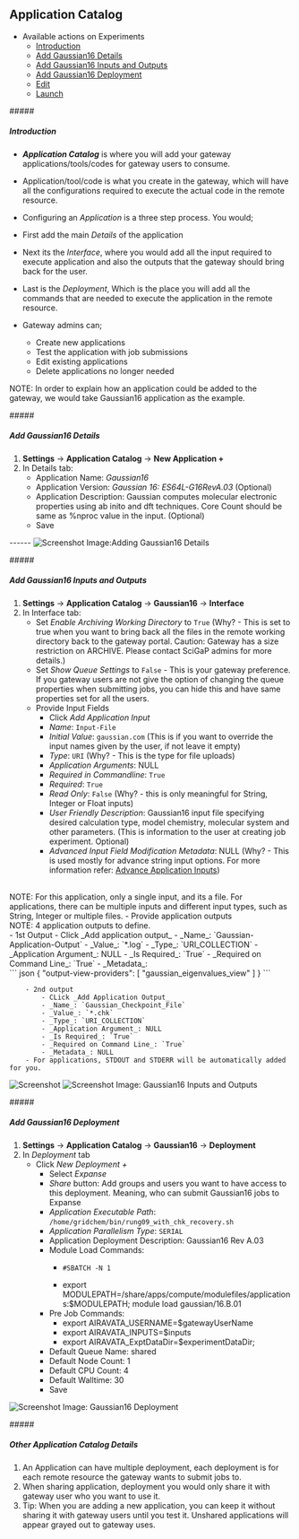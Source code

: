 ## Application Catalog

- Available actions on Experiments
    - <a href= "#Gaussiangen">Introduction</a></br> 
    - <a href= "#Gaussianapplication">Add Gaussian16 Details</a></br> 
    - <a href= "#gau16interface">Add Gaussian16 Inputs and Outputs</a></br>
    - <a href= "#gau16dep">Add Gaussian16 Deployment</a></br>
    - <a href= "#edit">Edit</a></br>
    - <a href= "#launch">Launch</a></br>
    
#####<h5 id="Gaussiangen">Introduction</h5>
- _**Application Catalog**_ is where you will add your gateway applications/tools/codes for gateway users to consume.
- Application/tool/code is what you create in the gateway, which will have all the configurations required to execute the actual code in the  remote resource.
- Configuring an _Application_ is a three step process. You would;
 - First add the main _Details_ of the application
 - Next its the _Interface_, where you would add all the input required to execute application and also the outputs that the gateway should bring back for the user.
 - Last is the _Deployment_, Which is the place you will add all the commands that are needed to execute the application in the remote resource.

- Gateway admins can;
    - Create new applications
    - Test the application with job submissions
    - Edit existing applications
    - Delete applications no longer needed
    
NOTE: In order to explain how an application could be added to the gateway, we would take Gaussian16 application as the example. 

#####<h5 id="Gaussianapplication">Add Gaussian16 Details</h5>

1. **Settings** &rarr; **Application Catalog** &rarr; **New Application +**
2. In Details tab:
    - Application Name: _Gaussian16_
    - Application Version: _Gaussian 16:  ES64L-G16RevA.03_ (Optional)
    - Application Description: Gaussian computes molecular electronic properties using ab inito and dft techniques. Core Count  should be same as %nproc value in the input. (Optional)
    - Save

<ADD>------
![Screenshot](../img/gau16-app-detail-tab.png)
Image:Adding Gaussian16 Details

#####<h5 id="gau16interface">Add Gaussian16 Inputs and Outputs</h5>
1. **Settings** &rarr; **Application Catalog** &rarr; **Gaussian16** &rarr; **Interface**
2. In Interface tab:
    - Set _Enable Archiving Working Directory_ to `True` (Why? - This is set to true when you want to bring back all the files in the remote working directory back to the gateway portal. Caution: Gateway has a size restriction on ARCHIVE. Please contact SciGaP admins for more details.)
    - Set _Show Queue Settings_ to `False` - This is your gateway preference. If you gateway users are not give the option of changing the queue properties when submitting jobs, you can hide this and have same properties set for all the users.
    - Provide Input Fields
        - Click _Add Application Input_
        - _Name_: `Input-File`
        - _Initial Value_: `gaussian.com` (This is if you want to override the input names given by the user, if not leave it empty)
        - _Type_: `URI` (Why? - This is the type for file uploads)
        - _Application Arguments_: NULL
        - _Required in Commandline_: `True`
        - _Required_: `True`
        - _Read Only_: `False` (Why? - this is only meaningful for String, Integer or Float inputs)
        - _User Friendly Description_: Gaussian16 input file specifying desired calculation type, model chemistry, molecular system and other parameters. (This is information to the user at creating job experiment. Optional)
        - _Advanced Input Field Modification Metadata_: NULL (Why? - This is used mostly for advance string input options. For more information refer: <a href="/user-documentation/advance-inputs" target="_blank">Advance Application Inputs</a>)
<br>
NOTE: For this application, only a single input, and its a file. For applications, there can be multiple inputs and different input types, such as String, Integer or multiple files.
    - Provide application outputs</br>
    NOTE: 4 application outputs to define. </br>
        - 1st Output
            - Click _Add application output_
            - _Name_: `Gaussian-Application-Output`
            - _Value_: `*.log`
            - _Type_: `URI_COLLECTION`
            - _Application Argument_: NULL
            - _Is Required_: `True`
            - _Required on Command Line_: `True`
            - _Metadata_: 
            <div>
            ```
            json
            {
                "output-view-providers": [
                    "gaussian_eigenvalues_view"
                ]
            }
            ```
            </div>

        - 2nd output
            - CLick _Add Application Output_
            - _Name_: `Gaussian_Checkpoint_File`
            - _Value_: `*.chk`
            - _Type_: `URI_COLLECTION`
            - _Application Argument_: NULL
            - _Is Required_: `True`
            - _Required on Command Line_: `True`
            - _Metadata_: NULL
        - For applications, STDOUT and STDERR will be automatically added for you.
![Screenshot](../img/gau-app-inputoutput1.png)
![Screenshot](../img/gau-app-inputoutput2.png)
Image: Gaussian16 Inputs and Outputs

#####<h5 id="gau16dep">Add Gaussian16 Deployment</h5>
1. **Settings** &rarr; **Application Catalog** &rarr; **Gaussian16** &rarr; **Deployment**
2. In _Deployment_ tab
    - Click _New Deployment +_
        - Select _Expanse_
        - _Share_ button: Add groups and users you want to have access to this deployment. Meaning, who can submit Gaussian16 jobs to Expanse
        - _Application Executable Path_: `/home/gridchem/bin/rung09_with_chk_recovery.sh`
        - _Application Parallelism Type_: `SERIAL`
        - Application Deployment Description: Gaussian16 Rev A.03
        - Module Load Commands: 
            - <pre><code>#SBATCH -N 1</code></pre>
            - export MODULEPATH=/share/apps/compute/modulefiles/applications:$MODULEPATH; module load gaussian/16.B.01
        - Pre Job Commands:
            - export AIRAVATA_USERNAME=$gatewayUserName
            - export AIRAVATA_INPUTS=$inputs
            - export AIRAVATA_ExptDataDir=$experimentDataDir;
        - Default Queue Name: shared
        - Default Node Count: 1
        - Default CPU Count: 4
        - Default Walltime: 30
        - Save

![Screenshot](../img/gau-app-dep1.png)
Image: Gaussian16 Deployment

#####<h5 id="Otherappdetails">Other Application Catalog Details </h5>
1. An Application can have multiple deployment, each deployment is for each remote resource the gateway wants to submit jobs to.
2. When sharing application, deployment you would only share it with gateway user who you want to use it.
3. Tip: When you are adding a new application, you can keep it without sharing it with gateway users until you test it. Unshared applications will appear grayed out to gateway uses.


 



